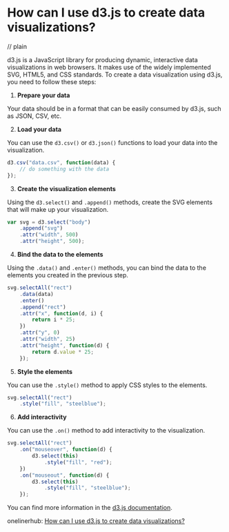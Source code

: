 # How can I use d3.js to create data visualizations?
// plain

d3.js is a JavaScript library for producing dynamic, interactive data visualizations in web browsers. It makes use of the widely implemented SVG, HTML5, and CSS standards. To create a data visualization using d3.js, you need to follow these steps:

1. **Prepare your data**

Your data should be in a format that can be easily consumed by d3.js, such as JSON, CSV, etc.

2. **Load your data**

You can use the `d3.csv()` or `d3.json()` functions to load your data into the visualization.

```javascript
d3.csv("data.csv", function(data) {
    // do something with the data
});
```

3. **Create the visualization elements**

Using the `d3.select()` and `.append()` methods, create the SVG elements that will make up your visualization.

```javascript
var svg = d3.select("body")
    .append("svg")
    .attr("width", 500)
    .attr("height", 500);
```

4. **Bind the data to the elements**

Using the `.data()` and `.enter()` methods, you can bind the data to the elements you created in the previous step.

```javascript
svg.selectAll("rect")
    .data(data)
    .enter()
    .append("rect")
    .attr("x", function(d, i) {
        return i * 25;
    })
    .attr("y", 0)
    .attr("width", 25)
    .attr("height", function(d) {
        return d.value * 25;
    });
```

5. **Style the elements**

You can use the `.style()` method to apply CSS styles to the elements.

```javascript
svg.selectAll("rect")
    .style("fill", "steelblue");
```

6. **Add interactivity**

You can use the `.on()` method to add interactivity to the visualization.

```javascript
svg.selectAll("rect")
    .on("mouseover", function(d) {
        d3.select(this)
            .style("fill", "red");
    })
    .on("mouseout", function(d) {
        d3.select(this)
            .style("fill", "steelblue");
    });
```

You can find more information in the [d3.js documentation](https://github.com/d3/d3/wiki).

onelinerhub: [How can I use d3.js to create data visualizations?](https://onelinerhub.com/javascript-d3/how-can-i-use-d--js-to-create-data-visualizations)